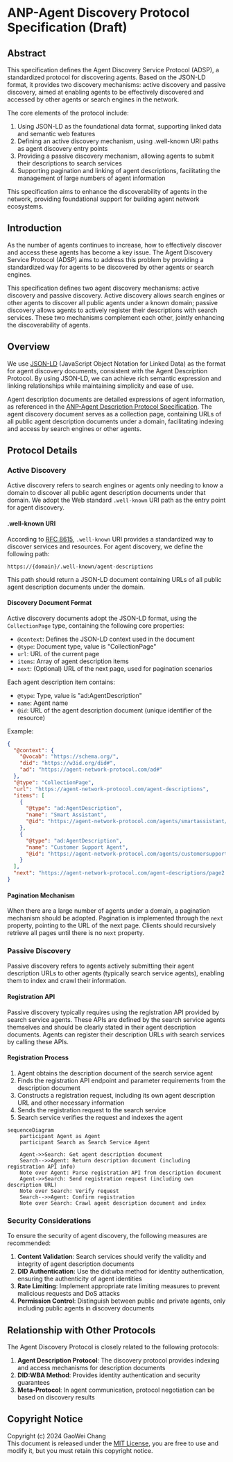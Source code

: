 # ANP-Agent Discovery Protocol Specification (Draft)

## Abstract

This specification defines the Agent Discovery Service Protocol (ADSP), a standardized protocol for discovering agents. Based on the JSON-LD format, it provides two discovery mechanisms: active discovery and passive discovery, aimed at enabling agents to be effectively discovered and accessed by other agents or search engines in the network.

The core elements of the protocol include:
1. Using JSON-LD as the foundational data format, supporting linked data and semantic web features
2. Defining an active discovery mechanism, using .well-known URI paths as agent discovery entry points
3. Providing a passive discovery mechanism, allowing agents to submit their descriptions to search services
4. Supporting pagination and linking of agent descriptions, facilitating the management of large numbers of agent information

This specification aims to enhance the discoverability of agents in the network, providing foundational support for building agent network ecosystems.

## Introduction

As the number of agents continues to increase, how to effectively discover and access these agents has become a key issue. The Agent Discovery Service Protocol (ADSP) aims to address this problem by providing a standardized way for agents to be discovered by other agents or search engines.

This specification defines two agent discovery mechanisms: active discovery and passive discovery. Active discovery allows search engines or other agents to discover all public agents under a known domain; passive discovery allows agents to actively register their descriptions with search services. These two mechanisms complement each other, jointly enhancing the discoverability of agents.

## Overview

We use [JSON-LD](https://www.w3.org/TR/json-ld11/) (JavaScript Object Notation for Linked Data) as the format for agent discovery documents, consistent with the Agent Description Protocol. By using JSON-LD, we can achieve rich semantic expression and linking relationships while maintaining simplicity and ease of use.

Agent description documents are detailed expressions of agent information, as referenced in the [ANP-Agent Description Protocol Specification](07-anp-agent-description-protocol-specification.md). The agent discovery document serves as a collection page, containing URLs of all public agent description documents under a domain, facilitating indexing and access by search engines or other agents.

## Protocol Details

### Active Discovery

Active discovery refers to search engines or agents only needing to know a domain to discover all public agent description documents under that domain. We adopt the Web standard `.well-known` URI path as the entry point for agent discovery.

#### .well-known URI

According to [RFC 8615](https://tools.ietf.org/html/rfc8615), `.well-known` URI provides a standardized way to discover services and resources. For agent discovery, we define the following path:

```
https://{domain}/.well-known/agent-descriptions
```

This path should return a JSON-LD document containing URLs of all public agent description documents under the domain.

#### Discovery Document Format

Active discovery documents adopt the JSON-LD format, using the `CollectionPage` type, containing the following core properties:

- `@context`: Defines the JSON-LD context used in the document
- `@type`: Document type, value is "CollectionPage"
- `url`: URL of the current page
- `items`: Array of agent description items
- `next`: (Optional) URL of the next page, used for pagination scenarios

Each agent description item contains:
- `@type`: Type, value is "ad:AgentDescription"
- `name`: Agent name
- `@id`: URL of the agent description document (unique identifier of the resource)

Example:

```json
{
  "@context": {
    "@vocab": "https://schema.org/",
    "did": "https://w3id.org/did#",
    "ad": "https://agent-network-protocol.com/ad#"
  },
  "@type": "CollectionPage",
  "url": "https://agent-network-protocol.com/agent-descriptions",
  "items": [
    {
      "@type": "ad:AgentDescription",
      "name": "Smart Assistant",
      "@id": "https://agent-network-protocol.com/agents/smartassistant/ad.json"
    },
    {
      "@type": "ad:AgentDescription",
      "name": "Customer Support Agent",
      "@id": "https://agent-network-protocol.com/agents/customersupport/ad.json"
    }
  ],
  "next": "https://agent-network-protocol.com/agent-descriptions/page2.json"
}
```

#### Pagination Mechanism

When there are a large number of agents under a domain, a pagination mechanism should be adopted. Pagination is implemented through the `next` property, pointing to the URL of the next page. Clients should recursively retrieve all pages until there is no `next` property.

### Passive Discovery

Passive discovery refers to agents actively submitting their agent description URLs to other agents (typically search service agents), enabling them to index and crawl their information.

#### Registration API

Passive discovery typically requires using the registration API provided by search service agents. These APIs are defined by the search service agents themselves and should be clearly stated in their agent description documents. Agents can register their description URLs with search services by calling these APIs.

#### Registration Process

1. Agent obtains the description document of the search service agent
2. Finds the registration API endpoint and parameter requirements from the description document
3. Constructs a registration request, including its own agent description URL and other necessary information
4. Sends the registration request to the search service
5. Search service verifies the request and indexes the agent

```mermaid
sequenceDiagram
    participant Agent as Agent
    participant Search as Search Service Agent
    
    Agent->>Search: Get agent description document
    Search-->>Agent: Return description document (including registration API info)
    Note over Agent: Parse registration API from description document
    Agent->>Search: Send registration request (including own description URL)
    Note over Search: Verify request
    Search-->>Agent: Confirm registration
    Note over Search: Crawl agent description document and index
```

### Security Considerations

To ensure the security of agent discovery, the following measures are recommended:

1. **Content Validation**: Search services should verify the validity and integrity of agent description documents
2. **DID Authentication**: Use the did:wba method for identity authentication, ensuring the authenticity of agent identities
3. **Rate Limiting**: Implement appropriate rate limiting measures to prevent malicious requests and DoS attacks
4. **Permission Control**: Distinguish between public and private agents, only including public agents in discovery documents

## Relationship with Other Protocols

The Agent Discovery Protocol is closely related to the following protocols:

1. **Agent Description Protocol**: The discovery protocol provides indexing and access mechanisms for description documents
2. **DID:WBA Method**: Provides identity authentication and security guarantees
3. **Meta-Protocol**: In agent communication, protocol negotiation can be based on discovery results

## Copyright Notice
Copyright (c) 2024 GaoWei Chang  
This document is released under the [MIT License](./LICENSE), you are free to use and modify it, but you must retain this copyright notice.
